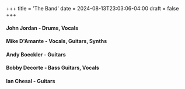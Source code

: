 +++
title = 'The Band'
date = 2024-08-13T23:03:06-04:00
draft = false
+++

#### John Jordan - Drums, Vocals

#### Mike D'Amante - Vocals, Guitars, Synths

#### Andy Boeckler - Guitars

#### Bobby Decorte - Bass Guitars, Vocals

#### Ian Chesal - Guitars

